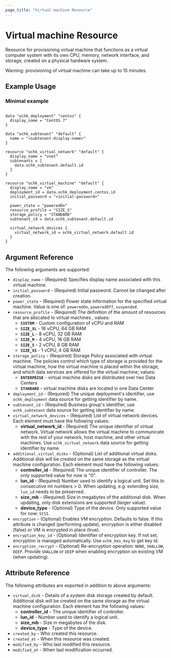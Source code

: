 ```yaml
---
page_title: "Virtual machine Resource"
---
```


# Virtual machine Resource

Resource for provisioning virtual machine that functions as a virtual computer system with its own CPU, memory, network interface, and storage, created on a physical hardware system. 

Warning: provisioning of virtual machine can take up to 15 minutes. 

## Example Usage

### Minimal example

```hcl

data "ochk_deployment" "centos" {
  display_name = "CentOS 7"
}

data "ochk_subtenant" "default" {
  name = "<subtenant-display-name>"
}

resource "ochk_virtual_network" "default" {
  display_name = "vnet"
  subtenants = [
    data.ochk_subtenant.default.id
  ]
}

resource "ochk_virtual_machine" "default" {
  display_name = "vm"
  deployment_id = data.ochk_deployment.centos.id
  initial_password = "<initial-password>"

  power_state = "poweredOn"
  resource_profile = "SIZE_S"
  storage_policy = "STANDARD"
  subtenant_id = data.ochk_subtenant.default.id

  virtual_network_devices {
    virtual_network_id = ochk_virtual_network.default.id
  }
}

```

## Argument Reference

The following arguments are supported:

* `display_name` - (Required) Specifies display name associated with this virtual machine. 
* `initial_password` - (Required) Initial password. Cannot be changed after creation.
* `power_state` - (Required) Power state information for the specified virtual machine. Value is one of: `poweredOn`, `poweredOff`, `suspended`. 
* `resource_profile` - (Required) The definition of the amount of resources that are allocated to virtual machines , values: 
  * **`CUSTOM`** - Custom configuration of vCPU and RAM
  * **`SIZE_XL`** - 16 vCPU, 64 GB RAM 
  * **`SIZE_L`** - 8 vCPU, 32 GB RAM 
  * **`SIZE_M`** - 4 vCPU, 16 GB RAM
  * **`SIZE_S`** - 2 vCPU, 8 GB RAM
  * **`SIZE_XS`** - 1 vCPU, 4 GB RAM
* `storage_policy` - (Required) Storage Policy associated with virtual machine. The policies control which type of storage is provided for the virtual machine, how the virtual machine is placed within the storage, and which data services are offered for the virtual machine; values: 
  * **`ENTERPRISE`** - virtual machine disks are distributed over two Data Centers
  * **`STANDARD`** - virtual machine disks are located in one Data Center 
* `deployment_id` - (Required) The unique deployment's identifier, use `ochk_deployment` data source for getting identifier by name. 
* `subtenant_id` - (Required) Business group's identifier, use `ochk_subtenant` data source for getting identifier by name.
* `virtual_network_devices` - (Required) List of virtual network devices. Each element must have the following values:
    * **virtual_network_id** - (Required) The unique identifier of virtual network. Virtual network allows the virtual machine to communicate with the rest of your network, host machine, and other virtual machines. Use `ochk_virtual_network` data source for getting identifier by name.
* `additional_virtual_disks` - (Optional) List of additional virtual disks. Additional disk will be created on the same storage as the virtual machine configuration. Each element must have the following values: 
    * **controller_id** - (Required) The unique identifier of controller. The only supported value for now is "0".
    * **lun_id** - (Required) Number used to identify a logical unit. Set this to consecutive int numbers > 0. When updating, e.g. extending size, `lun_id` needs to be preserved.
    * **size_mb** - (Required) Size in megabytes of the additional disk. When updating, only disk extensions are supported (larger value).
    * **device_type** - (Optional) Type of the device. Only supported value for now: `SCSI`. 
* `encryption` - (Optional) Enables VM encryption. Defaults to false. If this attribute is changed (performing update), encryption is either disabled (false) or VM is encrypted in place (true).  
* `encryption_key_id` - (Optional) Identifier of encryption key. If not set, encryption is managed automatically. Use `ochk_kms_key` to get key id.  
* `encryption_recrypt` - (Optional) Re-encryption operation: `NONE`, `SHALLOW`, `DEEP`. Provide `SHALLOW` or `DEEP` when enabling encryption on existing VM (when updating).                                                                                                          

## Attribute Reference

The following attributes are exported in addition to above arguments:
* `virtual_disk` - Details of a system disk storage created by default. Additional disk will be created on the same storage as the virtual machine configuration. Each element has the following values:
    * **controller_id** - The unique identifier of controller.
    * **lun_id** - Number used to identify a logical unit.
    * **size_mb** - Size in megabytes of the disk.
    * **device_type** - Type of the device.
* `created_by` - Who created this resource.
* `created_at` - When this resource was created.
* `modified_by` - Who last modified this resource. 
* `modified_at` - When last modification occurred.  
